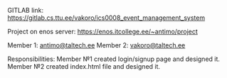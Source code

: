 GITLAB link: https://gitlab.cs.ttu.ee/vakoro/ics0008_event_management_system

Project on enos server: https://enos.itcollege.ee/~antimo/project

Member 1: antimo@taltech.ee
Member 2: vakoro@taltech.ee

Responsibilities: 
Member №1 created login/signup page and designed it. 
Member №2 created index.html file and designed it.
